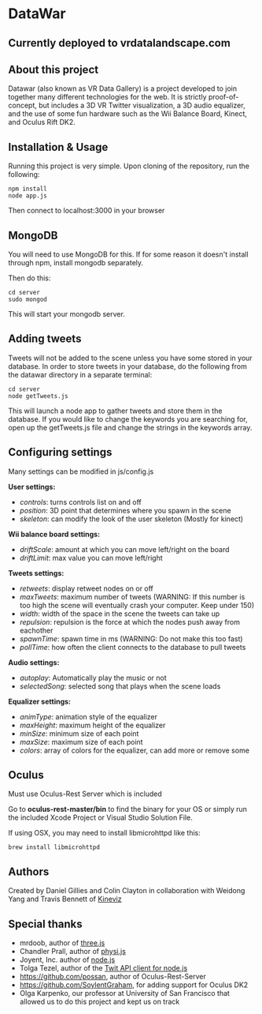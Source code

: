 # DataWar
## Currently deployed to vrdatalandscape.com
## About this project
Datawar (also known as VR Data Gallery) is a project developed to join together many different technologies for the web. 
It is strictly proof-of-concept, but includes a 3D VR Twitter visualization, a 3D audio equalizer, 
and the use of some fun hardware such as the Wii Balance Board, Kinect, and Oculus Rift DK2.

## Installation & Usage
Running this project is very simple. Upon cloning of the repository, run the following:

    npm install
    node app.js
Then connect to localhost:3000 in your browser

## MongoDB
You will need to use MongoDB for this. If for some reason it doesn't install through npm, install mongodb separately.

Then do this:

    cd server
    sudo mongod

This will start your mongodb server.

## Adding tweets
Tweets will not be added to the scene unless you have some stored in your database. In order to store tweets in your database, do the following from the datawar directory in a separate terminal:

    cd server
    node getTweets.js
This will launch a node app to gather tweets and store them in the database. If you would like to change the keywords you are searching for, open up the getTweets.js file and change the strings in the keywords array.

## Configuring settings
Many settings can be modified in js/config.js

**User settings:**
* *controls*: turns controls list on and off
* *position*: 3D point that determines where you spawn in the scene
* *skeleton*: can modify the look of the user skeleton (Mostly for kinect)
    
**Wii balance board settings:**
* *driftScale*: amount at which you can move left/right on the board
* *driftLimit*: max value you can move left/right
    
**Tweets settings:**
* *retweets*: display retweet nodes on or off
* *maxTweets*: maximum number of tweets (WARNING: If this number is too high the scene will eventually crash your computer. Keep under 150)
* *width*: width of the space in the scene the tweets can take up
* *repulsion*: repulsion is the force at which the nodes push away from eachother
* *spawnTime*: spawn time in ms (WARNING: Do not make this too fast)
* *pollTime*: how often the client connects to the database to pull tweets
    
**Audio settings:**
* *autoplay*: Automatically play the music or not
* *selectedSong*: selected song that plays when the scene loads
    
**Equalizer settings:**
* *animType*: animation style of the equalizer
* *maxHeight*: maximum height of the equalizer
* *minSize*: minimum size of each point
* *maxSize*: maximum size of each point
* *colors*: array of colors for the equalizer, can add more or remove some

## Oculus
Must use Oculus-Rest Server which is included

Go to **oculus-rest-master/bin** to find the binary for your OS or simply run the included Xcode Project or Visual Studio Solution File.

If using OSX, you may need to install libmicrohttpd like this:

    brew install libmicrohttpd


## Authors
Created by Daniel Gillies and Colin Clayton in collaboration with Weidong Yang and Travis Bennett of [Kineviz](http://kineviz.com/)

## Special thanks
* mrdoob, author of [three.js](http://threejs.org/)
* Chandler Prall, author of [physi.js](https://github.com/chandlerprall/Physijs)
* Joyent, Inc. author of [node.js](https://nodejs.org/)
* Tolga Tezel, author of the [Twit API client for node.js](https://github.com/ttezel/twit)
* https://github.com/possan, author of Oculus-Rest-Server
* https://github.com/SoylentGraham, for adding support for Oculus DK2
* Olga Karpenko, our professor at University of San Francisco that allowed us to do this project and kept us on track